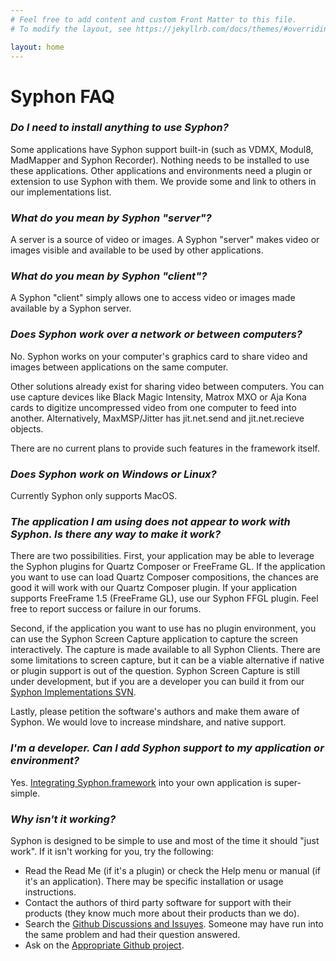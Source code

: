```yaml
---
# Feel free to add content and custom Front Matter to this file.
# To modify the layout, see https://jekyllrb.com/docs/themes/#overriding-theme-defaults

layout: home
---
```



# Syphon FAQ


			
### ***Do I need to install anything to use Syphon?***
		
Some applications have Syphon support built-in (such as VDMX, Modul8, MadMapper and Syphon Recorder). Nothing needs to be installed to use these applications. Other applications and environments need a plugin or extension to use Syphon with them. We provide some and link to others in our implementations list.
		
### ***What do you mean by Syphon "server"?***

A server is a source of video or images. A Syphon "server" makes video or images visible and available to be used by other applications.

### ***What do you mean by Syphon "client"?***

A Syphon "client" simply allows one to access video or images made available by a Syphon server.


### ***Does Syphon work over a network or between computers?***

No. Syphon works on your computer's graphics card to share video and images between applications on the same computer.


Other solutions already exist for sharing video between computers. You can use capture devices like Black Magic Intensity, Matrox MXO or Aja Kona cards to digitize uncompressed video from one computer to feed into another. Alternatively, MaxMSP/Jitter has jit.net.send and jit.net.recieve objects.


There are no current plans to provide such features in the framework itself. 


### ***Does Syphon work on Windows or Linux?***

Currently Syphon only supports MacOS. 


### ***The application I am using does not appear to work with Syphon. Is there any way to make it work?***

There are two possibilities. First, your application may be able to leverage the Syphon plugins for Quartz Composer or FreeFrame GL. If the application you want to use can load Quartz Composer compositions, the chances are good it will work with our Quartz Composer plugin. If your application supports FreeFrame 1.5 (FreeFrame GL), use our Syphon FFGL plugin. Feel free to report success or failure in our forums.



Second, if the application you want to use has no plugin environment, you can use the Syphon Screen Capture application to capture the screen interactively. The capture is made available to all Syphon Clients. There are some limitations to screen capture, but it can be a viable alternative if native or plugin support is out of the question. Syphon Screen Capture is still under development, but if you are a developer you can build it from our <a href="http://code.google.com/p/syphon-implementations/">Syphon Implementations SVN</a>.



Lastly, please petition the software's authors and make them aware of Syphon. We would love to increase mindshare, and native support.

### ***I'm a developer. Can I add Syphon support to my application or environment?***

Yes. <a href="http://syphon.v002.info/#developer">Integrating Syphon.framework</a> into your own application is super-simple.

### ***Why isn't it working?***

Syphon is designed to be simple to use and most of the time it should "just work". If it isn't working for you, try the following:

* Read the Read Me (if it's a plugin) or check the Help menu or manual (if it's an application). There may be specific installation or usage instructions.
* Contact the authors of third party software for support with their products (they know much more about their products than we do).
* Search the <a href="http://github.com/syphon/">Github Discussions and Issuyes</a>. Someone may have run into the same problem and had their question answered.
* Ask on the <a href="http://github.com/syphon/">Appropriate Github project</a>.

